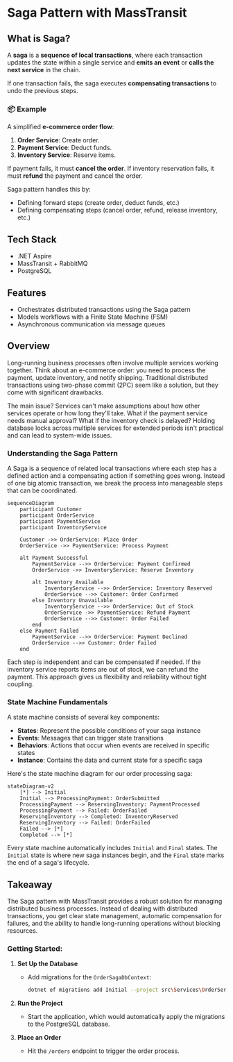 # Saga Pattern with MassTransit

## What is Saga?

A **saga** is a **sequence of local transactions**, where each transaction updates the state within a single service and **emits an event** or **calls the next service** in the chain.

If one transaction fails, the saga executes **compensating transactions** to undo the previous steps.

### 📦 Example

A simplified **e-commerce order flow**:

1. **Order Service**: Create order.
2. **Payment Service**: Deduct funds.
3. **Inventory Service**: Reserve items.

If payment fails, it must **cancel the order**. If inventory reservation fails, it must **refund** the payment and cancel the order.

Saga pattern handles this by:

* Defining forward steps (create order, deduct funds, etc.)
* Defining compensating steps (cancel order, refund, release inventory, etc.)

## Tech Stack
- .NET Aspire
- MassTransit + RabbitMQ
- PostgreSQL

## Features
- Orchestrates distributed transactions using the Saga pattern
- Models workflows with a Finite State Machine (FSM)
- Asynchronous communication via message queues

## Overview

Long-running business processes often involve multiple services working together. Think about an e-commerce order: you need to process the payment, update inventory, and notify shipping. Traditional distributed transactions using two-phase commit (2PC) seem like a solution, but they come with significant drawbacks.

The main issue? Services can't make assumptions about how other services operate or how long they'll take. What if the payment service needs manual approval? What if the inventory check is delayed? Holding database locks across multiple services for extended periods isn't practical and can lead to system-wide issues.

### Understanding the Saga Pattern

A Saga is a sequence of related local transactions where each step has a defined action and a compensating action if something goes wrong. Instead of one big atomic transaction, we break the process into manageable steps that can be coordinated.

```mermaid
sequenceDiagram
    participant Customer
    participant OrderService
    participant PaymentService
    participant InventoryService

    Customer ->> OrderService: Place Order
    OrderService ->> PaymentService: Process Payment

    alt Payment Successful
        PaymentService -->> OrderService: Payment Confirmed
        OrderService ->> InventoryService: Reserve Inventory

        alt Inventory Available
            InventoryService -->> OrderService: Inventory Reserved
            OrderService -->> Customer: Order Confirmed
        else Inventory Unavailable
            InventoryService -->> OrderService: Out of Stock
            OrderService ->> PaymentService: Refund Payment
            OrderService -->> Customer: Order Failed
        end
    else Payment Failed
        PaymentService -->> OrderService: Payment Declined
        OrderService -->> Customer: Order Failed
    end
```

Each step is independent and can be compensated if needed. If the inventory service reports items are out of stock, we can refund the payment. This approach gives us flexibility and reliability without tight coupling.

### State Machine Fundamentals

A state machine consists of several key components:
- **States**: Represent the possible conditions of your saga instance
- **Events**: Messages that can trigger state transitions
- **Behaviors**: Actions that occur when events are received in specific states
- **Instance**: Contains the data and current state for a specific saga

Here's the state machine diagram for our order processing saga:

```mermaid
stateDiagram-v2
    [*] --> Initial
    Initial --> ProcessingPayment: OrderSubmitted
    ProcessingPayment --> ReservingInventory: PaymentProcessed
    ProcessingPayment --> Failed: OrderFailed
    ReservingInventory --> Completed: InventoryReserved
    ReservingInventory --> Failed: OrderFailed
    Failed --> [*]
    Completed --> [*]
```

Every state machine automatically includes `Initial` and `Final` states. The `Initial` state is where new saga instances begin, and the `Final` state marks the end of a saga's lifecycle.

## Takeaway

The Saga pattern with MassTransit provides a robust solution for managing distributed business processes. Instead of dealing with distributed transactions, you get clear state management, automatic compensation for failures, and the ability to handle long-running operations without blocking resources.

### Getting Started:
1. **Set Up the Database**
    - Add migrations for the `OrderSagaDbContext`:
      ```bash
      dotnet ef migrations add Initial --project src\Services\OrderService\OrderService.Api
      ```

2. **Run the Project**
    - Start the application, which would automatically apply the migrations to the PostgreSQL database.

3. **Place an Order**
    - Hit the `/orders` endpoint to trigger the order process.

